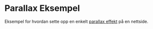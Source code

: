 # Parallax Eksempel

Eksempel for hvordan sette opp en enkelt [parallax effekt](https://en.wikipedia.org/wiki/Parallax) på en nettside.